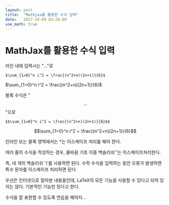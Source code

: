 ```yaml
---
layout: post
title:  "Mathjax를 활용한 수식 입력"
date:   2017-10-09 03:26:00
use_math: true
---
```



# MathJax를 활용한 수식 입력

라인 내에 입력시는 "$...$"로


    $\sum_{1=0}^n i^2 = \frac{(n^2+n)(2n+1)}{6}$


$\sum_{1=0}^n i^2 = \frac{(n^2+n)(2n+1)}{6}$


블록 수식은 "$$ ... $$"으로


    $$\sum_{1=0}^n i^2 = \frac{(n^2+n)(2n+1)}{6}$$



 $$\sum_{1=0}^n i^2 = \frac{(n^2+n)(2n+1)}{6}$$


인라인 또는 블록 영역에서는 *는 이스케이프 처리를 해야 한다.


여러 줄의 수식을 작성하는 경우, 줄바꿈 기호 이중 백슬리쉬'\'는 이스케이프처리한다.


즉, 네 개의 백슬리쉬 '\\'를 사용하면 된다. 수학 수식을 입력하는 동안 오류가 발생하면 특수 문자를 이스케이프 처리하면 된다.


우선은 인터넷으로 알아본 내용들인데, LaTeX의 모든 기능을 사용할 수 있다고 되어 있지는 않다. 기본적인 기능만 된다고 한다.


수식을 잘 표현할 수 있도록 연습을 해야지...
